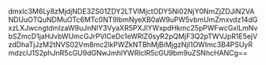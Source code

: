 dmxlc3M6Ly8zMjdjNDE3ZS01ZDY2LTVlMjctODY5Ni02NjY0NmZjZDJiN2VANDUuOTQuNDMuOTc6MTc0NT9lbmNyeXB0aW9uPW5vbmUmZmxvdz14dGxzLXJwcngtdmlzaW9uJnNlY3VyaXR5PXJlYWxpdHkmc25pPWFwcGxlLmNvbSZmcD1jaHJvbWUmcGJrPVlCeDc1eWRlZ0syR2pQMjF3Q2pTWVJpR1E5ejVzdDhaTjJzM2tNVS02Vm8mc2lkPWZkNTBhMjBiMjgzNjI1OWImc3B4PSUyRmdzclJ1S2phJnR5cGU9dGNwJmhlYWRlclR5cGU9bm9uZSNhcHANCg==
